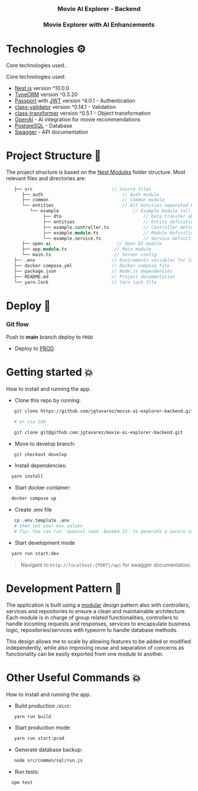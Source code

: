 <div align="center">
  <h3 align="center"> <b>Movie AI Explorer - Backend</b> </h3>
  <h3 align="center">Movie Explorer with AI Enhancements</h3> 
</div>

# Technologies ⚙️

Core technologies used..

Core technologies used:

- [Nest.js](https://nestjs.com) version ^10.0.0
- [TypeORM](https://typeorm.io) version ^0.3.20
- [Passport](http://www.passportjs.org) with [JWT](https://jwt.io) version ^4.0.1 - Authentication
- [class-validator](https://github.com/typestack/class-validator) version ^0.14.1 - Validation
- [class-transformer](https://github.com/typestack/class-transformer) version ^0.5.1 - Object transformation
- [OpenAI](https://openai.com/blog/openai-api) - AI integration for movie recommendations
- [PostgreSQL](https://www.postgresql.org/) - Database
- [Swagger](https://swagger.io/) - API documentation

# Project Structure 📐

The project structure is based on the [Nest Modules](https://docs.nestjs.com/modules) folder structure.
Most relevant files and directories are:

```v
   ├── src                              // Source files
      ├── auth                              // Auth module
      ├── common                            // Common module
      └── entities                          // All entities separated by modules
         └── example                            // Example module (all modules follow the same)
              ├── dto                               // Data transfer object
              ├── entities                          // Entity definition
              ├── example.controller.ts             // Controller definition
              ├── example.module.ts                 // Module definition
              └── example.service.ts                // Service definition
      ├── open-ai                         // Open AI module
      ├── app.module.ts                  // Main module
      └── main.ts                        // Server config 
   ├── .env                             // Enviroments variables for local
   ├── docker-compose.yml               // Docker compose file
   ├── package.json                     // Node.js dependencies
   ├── README.md                        // Project documentation
   └── yarn.lock                        // Yarn lock file
```

# Deploy 🚀

### Git flow

Push to **main** branch deploy to `PROD`

- Deploy to [PROD](https://movie-ai-explorer-backend.vercel.app/api)

# Getting started 💥

How to install and running the app.

- Clone this repo by running:

```bash
   git clone https://github.com/jgtavarez/movie-ai-explorer-backend.git

   # or via SSH

   git clone git@github.com:jgtavarez/movie-ai-explorer-backend.git
```

- Move to develop branch:

```bash
   git checkout develop
```

- Install dependencies:

```bash
  yarn install
```

- Start docker container:

```bash
  docker compose up
```

- Create .env file

```bash
   cp .env.template .env
   # then set your env values
   # Tip: You can run `openssl rand -base64 32` to generate a secure value for JWT_SECRET
```

- Start development mode

```bash
  yarn run start:dev
```

> Navigate to `http://localhost:{PORT}/api` for swagger documentation

# Development Pattern 📝

The application is built using a [modular](https://docs.nestjs.com/modules) design pattern also with controllers, services and repositories to ensure a clean and maintainable architecture. Each module is in charge of group related functionalities, controllers to handle incoming requests and responses, services to encapsulate business logic, repositories/services with typeorm to handle database methods.

This design allows me to scale by allowing features to be added or modified independently, while also improving reuse and separation of concerns as functionality can be easily exported from one module to another.

# Other Useful Commands 💥

How to install and running the app.

- Build production `/dist`:

```bash
   yarn run build
```

- Start production mode:

```bash
   yarn run start:prod
```

- Generate database backup:

```bash
   node src/common/sql/run.js
```

- Run tests:

```bash
  npm test
```